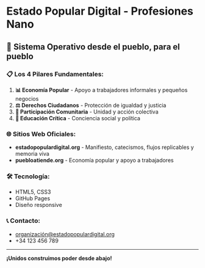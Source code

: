 # Estado Popular Digital - Profesiones Nano

## 🚀 Sistema Operativo desde el pueblo, para el pueblo

### 📋 Los 4 Pilares Fundamentales:
1. **📊 Economía Popular** - Apoyo a trabajadores informales y pequeños negocios
2. **⚖️ Derechos Ciudadanos** - Protección de igualdad y justicia  
3. **👥 Participación Comunitaria** - Unidad y acción colectiva
4. **🧠 Educación Crítica** - Conciencia social y política

### 🌐 Sitios Web Oficiales:
- **estadopopulardigital.org** - Manifiesto, catecismos, flujos replicables y memoria viva
- **puebloatiende.org** - Economía popular y apoyo a trabajadores

### 🛠️ Tecnología:
- HTML5, CSS3
- GitHub Pages
- Diseño responsive

### 📞 Contacto:
- organización@estadopopulardigital.org
- +34 123 456 789

---

**¡Unidos construimos poder desde abajo!**

